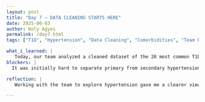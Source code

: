 ```yaml
---
layout: post
title: "Day 7 – DATA CLEANING STARTS HERE"
date: 2025-06-03
author: Holy Agyei
permalink: /day7.html
tags: ["T1D", "Hypertension", "Data Cleaning", "Comorbidities", "Team Research"]

what_i_learned: |
   Today, our team analyzed a cleaned dataset of the 20 most common T1D comorbidities shared by our graduate mentor. We chose to focus on hypertension, exploring both primary and secondary types through readings, group discussions, and team quizzes. We also refined the dataset and drafted five key research questions. One major insight was identifying a frequently recurring biological parameter among hypertensive individuals.
blockers: |
  It was initially hard to separate primary from secondary hypertension, especially within the context of diabetes. Some data entries had inconsistent formats, and interpreting overlapping parameters was confusing at first. Team discussions and clarification from mentors helped resolve most of these issues.

reflection: |
   Working with the team to explore hypertension gave me a clearer view of how data informs medical research. It felt meaningful to contribute to shaping our research direction while learning about a real-world health challenge. I’m eager to keep building momentum as we dive deeper.

---
```

